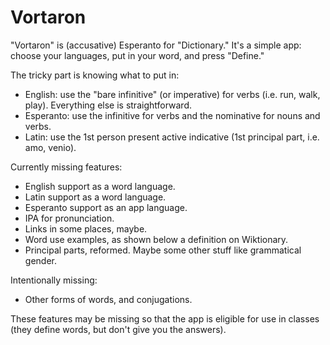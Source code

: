 # Vortaron
"Vortaron" is (accusative) Esperanto for "Dictionary." It's a simple app: choose your languages, put in your word, and press "Define."

The tricky part is knowing what to put in:
* English: use the "bare infinitive" (or imperative) for verbs (i.e. run, walk, play). Everything else is straightforward.
* Esperanto: use the infinitive for verbs and the nominative for nouns and verbs.
* Latin: use the 1st person present active indicative (1st principal part, i.e. amo, venio).

Currently missing features:
* English support as a word language.
* Latin support as a word language.
* Esperanto support as an app language.
* IPA for pronunciation.
* Links in some places, maybe.
* Word use examples, as shown below a definition on Wiktionary.
* Principal parts, reformed. Maybe some other stuff like grammatical gender.

Intentionally missing:
* Other forms of words, and conjugations.

These features may be missing so that the app is eligible for use in classes (they define words, but don't give you the answers).